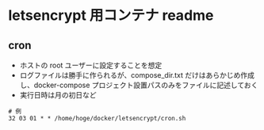 # letsencrypt 用コンテナ readme

## cron
- ホストの root ユーザーに設定することを想定
- ログファイルは勝手に作られるが、compose_dir.txt だけはあらかじめ作成し、docker-compose プロジェクト設置パスのみをファイルに記述しておく
- 実行日時は月の初日など
```
# 例
32 03 01 * * /home/hoge/docker/letsencrypt/cron.sh
```
